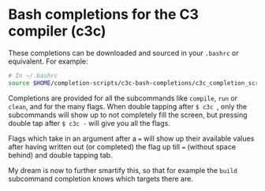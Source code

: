 # Bash completions for the C3 compiler (c3c)
These completions can be downloaded and sourced in your `.bashrc`
or equivalent.
For example:
```sh
# In ~/.bashrc
source $HOME/completion-scripts/c3c-bash-completions/c3c_completion_script.sh
```

Completions are provided for all the subcommands like `compile`, `run` or `clean`,
and for the many flags.
When double tapping after `$ c3c `, only the subcommands will show up to not
completely fill the screen, but pressing double tap after `$ c3c -` will
give you all the flags.

Flags which take in an argument after a `=` will show up their available values
after having written out (or completed) the flag up till `=`
(without space behind) and double tapping tab.


My dream is now to further smartify this, so that for example the `build`
subcommand completion knows which targets there are.
